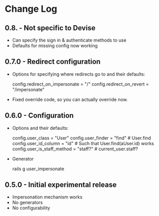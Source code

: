 # Change Log

## 0.8. - Not specific to Devise

* Can specify the sign in & authenticate methods to use
* Defaults for missing config now working 

## 0.7.0 - Redirect configuration

* Options for specifying where redirects go to and their defaults:

    config.redirect_on_impersonate = "/"
    config.redirect_on_revert = "/impersonate"

* Fixed override code, so you can actually override now.

## 0.6.0 - Configuration

* Options and their defaults:

    config.user_class           = "User"
    config.user_finder          = "find"   # User.find
    config.user_id_column       = "id"     # Such that User.find(aUser.id) works
    config.user_is_staff_method = "staff?" # current_user.staff?

* Generator

    rails g user_impersonate

## 0.5.0 - Initial experimental release

* Impersonation mechanism works
* No generators
* No configurability
